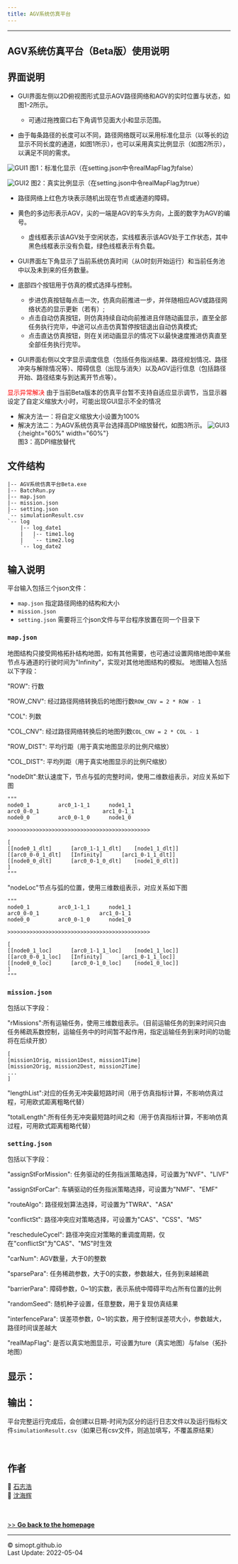 ```yaml
---
title: AGV系统仿真平台
---
```

---

<!-- &nbsp;    -->
<!-- insert one empty line -->
<!-- can also use "<a></a>" or "<br><br>"  -->

<!-- 
Markdown Cheatsheet https://github.com/adam-p/markdown-here/wiki/Markdown-Cheatsheet
Mathematical formulae are supported by https://www.codecogs.com/latex/eqneditor.php
-->

## AGV系统仿真平台（Beta版）使用说明


## 界面说明
* GUI界面左侧以2D俯视图形式显示AGV路径网络和AGV的实时位置与状态，如图1-2所示。
  * 可通过拖拽窗口右下角调节见面大小和显示范围。

* 由于每条路径的长度可以不同，路径网络既可以采用标准化显示（以等长的边显示不同长度的通道，如图1所示），也可以采用真实比例显示（如图2所示），以满足不同的需求。

![GUI1](https://simopt.github.io/code/AGVSim/gui1.png)
图1：标准化显示（在setting.json中令realMapFlag为false）
<span style="font-size: 14px"> 

![GUI2](https://simopt.github.io/code/AGVSim/gui2.png)
图2：真实比例显示（在setting.json中令realMapFlag为true）

* 路径网络上红色方块表示随机出现在节点或通道的障碍。
 
* 黄色的多边形表示AGV，尖的一端是AGV的车头方向，上面的数字为AGV的编号。
  * 虚线框表示该AGV处于空闲状态，实线框表示该AGV处于工作状态，其中黑色线框表示没有负载，绿色线框表示有负载。

* GUI界面左下角显示了当前系统仿真时间（从0时刻开始运行）和当前任务池中以及未到来的任务数量。

* 底部四个按钮用于仿真的模式选择与控制。
  * 步进仿真按钮每点击一次，仿真向前推进一步，并伴随相应AGV或路径网络状态的显示更新（若有）;
  * 点击自动仿真按钮，则仿真持续自动向前推进且伴随动画显示，直至全部任务执行完毕，中途可以点击仿真暂停按钮退出自动仿真模式;
  * 点击直达仿真按钮，则在关闭动画显示的情况下以最快速度推进仿真直至全部任务执行完毕。     


* GUI界面右侧以文字显示调度信息（包括任务指派结果、路径规划情况、路径冲突与解除情况等）、障碍信息（出现与消失）以及AGV运行信息（包括路径开始、路径结束与到达离开节点等）。

<font color="red">显示异常解决</font>
 由于当前Beta版本的仿真平台暂不支持自适应显示调节，当显示器设定了自定义缩放大小时，可能出现GUI显示不全的情况
* 解决方法一：将自定义缩放大小设置为100%
* 解决方法二：为AGV系统仿真平台选择高DPI缩放替代，如图3所示。
![GUI3](https://simopt.github.io/code/AGVSim/gui_scale.png){:height="60%" width="60%"}    
图3：高DPI缩放替代


## 文件结构

```
|-- AGV系统仿真平台Beta.exe
|-- BatchRun.py
|-- map.json
|-- mission.json
|-- setting.json
`-- simulationResult.csv 
`-- log
    |-- log_date1
    |   |-- time1.log
    | 	`-- time2.log
    `-- log_date2
``` 
 
 
## 输入说明

平台输入包括三个json文件：
 * `map.json` 指定路径网络的结构和大小
 * `mission.json`
 * `setting.json`
需要将三个json文件与平台程序放置在同一个目录下

### `map.json`

地图结构只接受网格拓扑结构地图，如有其他需要，也可通过设置网络地图中某些节点与通道的行驶时间为"Infinity"，实现对其他地图结构的模拟。
地图输入包括以下字段：

"ROW": 行数

"ROW_CNV": 经过路径网络转换后的地图行数`ROW_CNV = 2 * ROW - 1`

"COL": 列数

"COL_CNV": 经过路径网络转换后的地图列数`COL_CNV = 2 * COL - 1`

"ROW_DIST": 平均行距（用于真实地图显示的比例尺缩放）

"COL_DIST": 平均列距（用于真实地图显示的比例尺缩放）

"nodeDlt":默认速度下，节点与弧的完整时间，使用二维数组表示，对应关系如下图

```
"""
node0_1			arc0_1-1_1		node1_1
arc0_0-0_1					  arc1_0-1_1
node0_0			arc0_0-1_0		node1_0

>>>>>>>>>>>>>>>>>>>>>>>>>>>>>>>>>>>>>>>>>>>>>

[
[[node0_1_dlt]		[arc0_1-1_1_dlt]	[node1_1_dlt]]
[[arc0_0-0_1_dlt]	[Infinity]		[arc1_0-1_1_dlt]]
[[node0_0_dlt]		[arc0_0-1_0_dlt]	[node1_0_dlt]]
]
"""
```



"nodeLoc"节点与弧的位置，使用三维数组表示，对应关系如下图

```
"""
node0_1			arc0_1-1_1		node1_1
arc0_0-0_1					 arc1_0-1_1
node0_0			arc0_0-1_0		node1_0

>>>>>>>>>>>>>>>>>>>>>>>>>>>>>>>>>>>>>>>>>>>>>

[
[[node0_1_loc]		[arc0_1-1_1_loc]	[node1_1_loc]]
[[arc0_0-0_1_loc]	[Infinity]		[arc1_0-1_1_loc]]
[[node0_0_loc]		[arc0_0-1_0_loc]	[node1_0_loc]]
]
"""
```

### `mission.json`

包括以下字段：

"rMissions":所有运输任务，使用三维数组表示。（目前运输任务的到来时间只由任务稀疏系数控制，运输任务中的时间暂不起作用，指定运输任务到来时间的功能将在后续开放）

```
[
[mission1Orig, mission1Dest, mission1Time]
[mission2Orig, mission2Dest, mission2Time]
...
]
```

"lengthList":对应的任务无冲突最短路时间（用于仿真指标计算，不影响仿真过程，可用欧式距离粗略代替）

"totalLength":所有任务无冲突最短路时间之和（用于仿真指标计算，不影响仿真过程，可用欧式距离粗略代替）

### `setting.json`

包括以下字段：

"assignStForMission": 任务驱动的任务指派策略选择，可设置为"NVF"、"LIVF"

 "assignStForCar": 车辆驱动的任务指派策略选择，可设置为"NMF"、"EMF"

 "routeAlgo": 路径规划算法选择，可设置为"TWRA"、"ASA"

 "conflictSt": 路径冲突应对策略选择，可设置为"CAS"、"CSS"、"MS"
 
 "rescheduleCycel": 路径冲突应对策略的重调度周期，仅在"conflictSt"为"CAS"、"MS"时生效

 "carNum": AGV数量，大于0的整数

 "sparsePara": 任务稀疏参数，大于0的实数，参数越大，任务到来越稀疏

 "barrierPara": 障碍参数，0~1的实数，表示系统中障碍平均占所有位置的比例

 "randomSeed": 随机种子设置，任意整数，用于复现仿真结果
 
 "interfencePara": 误差项参数，0~1的实数，用于控制误差项大小，参数越大，路径时间误差越大
 
 "realMapFlag": 是否以真实地图显示，可设置为ture（真实地图）与false（拓扑地图） 
 
 





## 显示：





## 输出：

平台完整运行完成后，会创建以日期-时间为区分的运行日志文件以及运行指标文件`simulationResult.csv`（如果已有csv文件，则追加填写，不覆盖原结果）




&nbsp;    
## 作者

👨 [石志浩](https://shizh825.github.io)  
👨 [沈海辉](https://shenhaihui.github.io)

&nbsp;    
&nbsp;    
[>> **Go back to the homepage**](https://simopt.github.io)


---

© simopt.github.io  
Last Update: 2022-05-04
